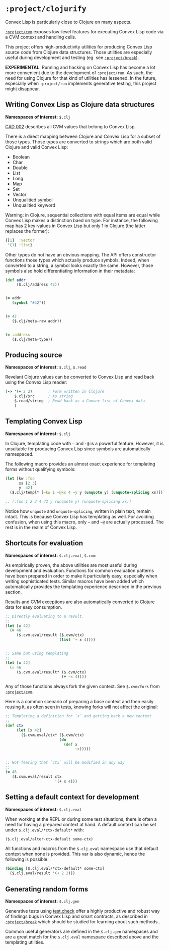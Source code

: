 # `:project/clojurify`

Convex Lisp is particularly close to Clojure on many aspects.

[`:project/cvm`](../cvm) exposes low-level features for executing Convex Lisp code via a CVM context and handling cells.

This project offers high-productivity utilities for producing Convex Lisp source code from Clojure data structures. Those
utilities are especially useful during development and testing (eg. see [`:project/break`](../break)).


**EXPERIMENTAL**. Running and hacking on Convex Lisp has become a lot more convenient due to the development of `:project/run`.
As such, the need for using Clojure for that kind of utilities has lessened. In the future, especially when `:project/run`
implements generative testing, this project might disappear.


## Writing Convex Lisp as Clojure data structures

**Namespaces of interest:** `$.clj`

[CAD 002](https://github.com/Convex-Dev/design/blob/main/cad/002_values/README.md) describes all CVM values that belong
to Convex Lisp.

There is a direct mapping between Clojure and Convex Lisp for a subset of those types. Those types are converted to strings
which are both valid Clojure and valid Convex Lisp:

- Boolean
- Char
- Double
- List
- Long
- Map
- Set
- Vector
- Unqualitied symbol
- Unqualitied keyword

Warning: in Clojure, sequential collections with equal items are equal while Convex Lisp makes a distinction baed on type.
For instance, the following map has 2 key-values in Convex Lisp but only 1 in Clojure (the latter replaces the former):

```clojure
{[1]  :vector
 '(1) :list}
```

Other types do not have an obvious mapping. The API offers constructor functions those types which actually produce symbols.
Indeed, when converted to a string, a symbol looks exactly the same. However, those symbols also hold differentiating information
in their metadata:

```clojure
(def addr
     ($.clj/address 42))


(= addr
   (symbol "#42"))


(= 42
   ($.clj/meta-raw addr))


(= :address
   ($.clj/meta-type))
```


## Producing source

**Namespaces of interest:** `$.clj`, `$.read`

Revelant Clojure values can be converted to Convex Lisp and read back using the Convex Lisp reader:

```clojure
(-> '(+ 2 2)       ; Form written in Clojure
    $.clj/src      ; As string
    $.read/string  ; Read back as a Convex list of Convex data
    )
```


## Templating Convex Lisp

**Namespaces of interest:** `$.clj`

In Clojure, templating code with `~` and `~@` is a powerful feature. However, it is unsuitable for producing Convex Lisp since symbols
are automatically namespaced.

The following macro provides an almost exact experience for templating forms without qualifying symbols:

```clojure
(let [kw :foo
      xs [2 3]
      y  42]
  ($.clj/templ* [~kw 1 ~@xs 4 ~y y (unquote y) (unquote-splicing xs)]))

;; [:foo 1 2 3 4 42 y (unquote y) (unquote-splicing xs)]
```

Notice how `unquote` and `unquote-splicing`, written in plain text, remain intact. This is because Convex Lisp has templating as well.
For avoiding confusion, when using this macro, only `~` and `~@` are actually processed. The rest is in the realm of Convex Lisp.


## Shortcuts for evaluation

**Namespaces of interest:** `$.clj.eval`, `$.cvm`

As empirically proven, the above utilities are most useful during development and evaluation. Functions for common evaluation patterns
have been prepared in order to make it particularly easy, especially when writing sophisticated tests. Similar macros have been added
which automatically provides the templating experience described in the previous section.

Results and CVM exceptions are also automatically converted to Clojure data for easy consumption.

```clojure
;; Directly evaluating to a result.
;;
(let [x 42]
  (= 46
     ($.cvm.eval/result ($.cvm/ctx)
                        (list '+ x 4))))


;; Same but using templating
;;
(let [x 42]
  (= 46
     ($.cvm.eval/result* ($.cvm/ctx)
                         (+ ~x 4))))
```

Any of those functions always fork the given context. See `$.cvm/fork` from [`:project/cvm`](../cvm).

Here is a common scenario of preparing a base context and then easily reusing it, as often seen in tests, knowing
forks will not affect the original:

```clojure
;; Templating a definition for `x` and getting back a new context
;;
(def ctx
     (let [x 42]
       ($.cvm.eval/ctx* ($.cvm/ctx)
                        (do
                          (def x
                               ~x)))))


;; Not fearing that `ctx` will be modified in any way
;;
(= 46
   ($.cvm.eval/result ctx
                      '(+ x 4)))
```


## Setting a default context for development

**Namespaces of interest:** `$.clj.eval`

When working at the REPL or during some test situations, there is often a need for having a prepared context at hand. A default context
can be set under `$.clj.eval/*ctx-default*` with:

```clojure
($.clj.eval/alter-ctx-default some-ctx)

```

All functions and macros from the `$.clj.eval` namespace use that default context when none is provided. This var is also dynamic, hence
the following is possible:

```clojure
(binding [$.clj.eval/*ctx-default* some-ctx]
  ($.clj.eval/result '(+ 2 2)))
```


## Generating random forms

**Namespaces of interest:** `$.clj.gen`

Generative tests using [test.check](https://github.com/clojure/test.check) offer a highly productive and robust way of findings bugs in
Convex Lisp and smart contracts, as described in [`:project/break`](../break) which should be studied for learning about such methods.. 

Common useful generators are defined in the `$.clj.gen` namespaces and are a great match for the `$.clj.eval` namespace described above and
the templating utilities.
